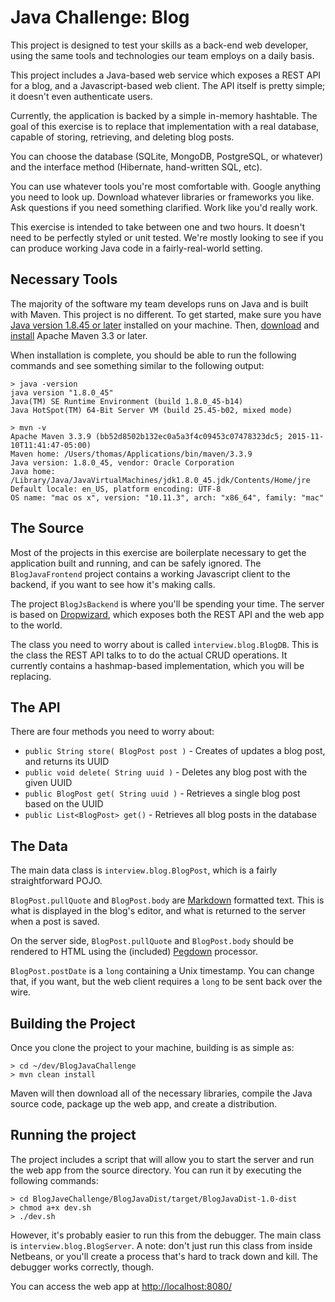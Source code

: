 # Java Challenge: Blog #

This project is designed to test your skills as a back-end web developer,
using the same tools and technologies our team employs on a daily basis.

This project includes a Java-based web service which exposes a REST API for a 
blog, and a Javascript-based web client. The API itself is pretty simple; it 
doesn't even authenticate users. 

Currently, the application is backed by a simple in-memory hashtable. The goal
of this exercise is to replace that implementation with a real database,
capable of storing, retrieving, and deleting blog posts.

You can choose the database (SQLite, MongoDB, PostgreSQL, or whatever) and
the interface method (Hibernate, hand-written SQL, etc).

You can use whatever tools you're most comfortable with. Google anything you
need to look up. Download whatever libraries or frameworks you like. Ask 
questions if you need something clarified. Work like you'd really work.

This exercise is intended to take between one and two hours. It doesn't need
to be perfectly styled or unit tested. We're mostly looking to see if you can 
produce working Java code in a fairly-real-world setting.
    
## Necessary Tools ##

The majority of the software my team develops runs on Java and is built with
Maven. This project is no different. To get started, make sure you have 
[Java version 1.8.45 or later](https://java.com/en/download/) installed on 
your machine. Then, [download](https://maven.apache.org/download.cgi) and
[install](https://maven.apache.org/install.html) Apache Maven 3.3 or later.

When installation is complete, you should be able to run the following 
commands and see something similar to the following output:

```
> java -version
java version "1.8.0_45"
Java(TM) SE Runtime Environment (build 1.8.0_45-b14)
Java HotSpot(TM) 64-Bit Server VM (build 25.45-b02, mixed mode)

> mvn -v
Apache Maven 3.3.9 (bb52d8502b132ec0a5a3f4c09453c07478323dc5; 2015-11-10T11:41:47-05:00)
Maven home: /Users/thomas/Applications/bin/maven/3.3.9
Java version: 1.8.0_45, vendor: Oracle Corporation
Java home: /Library/Java/JavaVirtualMachines/jdk1.8.0_45.jdk/Contents/Home/jre
Default locale: en_US, platform encoding: UTF-8
OS name: "mac os x", version: "10.11.3", arch: "x86_64", family: "mac"
```

## The Source ##

Most of the projects in this exercise are boilerplate necessary to get the 
application built and running, and can be safely ignored. The `BlogJavaFrontend`
project contains a working Javascript client to the backend, if you want to see
how it's making calls.

The project `BlogJsBackend` is where you'll be spending your time. The server is
based on [Dropwizard](http://www.dropwizard.io/0.9.2/docs/), which exposes both
the REST API and the web app to the world.

The class you need to worry about is called `interview.blog.BlogDB`. This is the
class the REST API talks to to do the actual CRUD operations. It currently 
contains a hashmap-based implementation, which you will be replacing.

## The API ##

There are four methods you need to worry about:

* `public String store( BlogPost post )` - Creates of updates a blog post, and returns its UUID
* `public void delete( String uuid )` - Deletes any blog post with the given UUID
* `public BlogPost get( String uuid )` - Retrieves a single blog post based on the UUID
* `public List<BlogPost> get()` - Retrieves all blog posts in the database

## The Data ##

The main data class is `interview.blog.BlogPost`, which is a fairly 
straightforward POJO.

`BlogPost.pullQuote` and `BlogPost.body` are 
[Markdown](https://daringfireball.net/projects/markdown/) formatted text. This
is what is displayed in the blog's editor, and what is returned to the server
when a post is saved.

On the server side, `BlogPost.pullQuote` and `BlogPost.body` should be rendered
to HTML using the (included) [Pegdown](https://github.com/sirthias/pegdown)
processor.

`BlogPost.postDate` is a `long` containing a Unix timestamp. You can change that,
if you want, but the web client requires a `long` to be sent back over the wire.


## Building the Project ##

Once you clone the project to your machine, building is as simple as:

```
> cd ~/dev/BlogJavaChallenge
> mvn clean install
```

Maven will then download all of the necessary libraries, compile the Java 
source code, package up the web app, and create a distribution.

## Running the project ##

The project includes a script that will allow you to start the server and
run the web app from the source directory. You can run it by executing the
following commands:

```
> cd BlogJaveChallenge/BlogJavaDist/target/BlogJavaDist-1.0-dist
> chmod a+x dev.sh
> ./dev.sh
```

However, it's probably easier to run this from the debugger. The main class is
`interview.blog.BlogServer`. A note: don't just run this class from inside
Netbeans, or you'll create a process that's hard to track down and kill. The
debugger works correctly, though.

You can access the web app at <http://localhost:8080/>